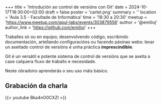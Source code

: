 +++
title = 'Introdución ao control de versións con Git'
date = 2024-10-17T18:30:00+02:00
draft = false
poster = 'cartel.png'
summary = ''
location = 'Aula 3.5 - Facultade de Informática'
time = '18:30 a 20:30'
meetup = 'https://www.meetup.com/gpul-labs/events/303879556'
author = '@emilioj'
author_link = 'https://github.com/emilioj'
+++

Traballes só ou en equipo; desenvolvendo código, escribindo
documentación, artellando configuracións ou facendo
páxinas webs: levar un axeitado control de versións é unha
práctica **imprescindible**.

Git é un versátil e potente sistema de control de versións que
se axeita a case calquera fluxo de traballo e necesidade.

Neste obradoiro aprenderás o seu uso máis básico.

## Grabación da charla

{{< youtube Bka4nO0CXZI >}}
